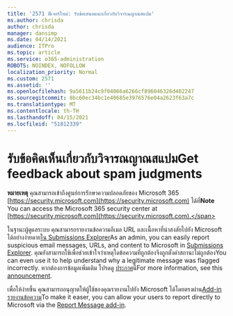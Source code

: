 ```yaml
---
title: '2571 ฟีเจอร์ใหม่: รับข้อเสนอแนะเกี่ยวกับวิจารณญาณสแปม'
ms.author: chrisda
author: chrisda
manager: dansimp
ms.date: 04/14/2021
audience: ITPro
ms.topic: article
ms.service: o365-administration
ROBOTS: NOINDEX, NOFOLLOW
localization_priority: Normal
ms.custom: 2571
ms.assetid: ''
ms.openlocfilehash: 9a5611b24c9f04066a6266cf896046326d402247
ms.sourcegitcommit: 8bc60ec34bc1e40685e3976576e04a2623f63a7c
ms.translationtype: MT
ms.contentlocale: th-TH
ms.lasthandoff: 04/15/2021
ms.locfileid: "51812339"
---
```

# <a name="get-feedback-about-spam-judgments"></a><span data-ttu-id="c8c25-102">รับข้อคิดเห็นเกี่ยวกับวิจารณญาณสแปม</span><span class="sxs-lookup"><span data-stu-id="c8c25-102">Get feedback about spam judgments</span></span>

<span data-ttu-id="c8c25-103">**หมายเหตุ** คุณสามารถเข้าถึงศูนย์การรักษาความปลอดภัยของ Microsoft 365 [https://security.microsoft.com](https://security.microsoft.com) ได้ที่</span><span class="sxs-lookup"><span data-stu-id="c8c25-103">**Note** You can access the Microsoft 365 security center at [https://security.microsoft.com](https://security.microsoft.com).</span></span>

<span data-ttu-id="c8c25-104">ในฐานะผู้ดูแลระบบ คุณสามารถรายงานข้อความอีเมล URL และเนื้อหาที่น่าสงสัยไปยัง Microsoft ได้อย่างง่ายดาย[ใน Submissions Explorer](https://security.microsoft.com/reportsubmission)</span><span class="sxs-lookup"><span data-stu-id="c8c25-104">As an admin, you can easily report suspicious email messages, URLs, and content to Microsoft in [Submissions Explorer](https://security.microsoft.com/reportsubmission).</span></span> <span data-ttu-id="c8c25-105">คุณยังสามารถใช้เพื่อช่วยเข้าใจว่าเหตุใดข้อความที่ถูกต้องจึงถูกตั้งค่าสถานะไม่ถูกต้อง</span><span class="sxs-lookup"><span data-stu-id="c8c25-105">You can even use it to help understand why a legitimate message was flagged incorrectly.</span></span> <span data-ttu-id="c8c25-106">หากต้องการข้อมูลเพิ่มเติม โปรดดู [ประกาศ](https://techcommunity.microsoft.com/t5/Security-Privacy-and-Compliance/Empower-security-teams-to-easily-report-suspicious-emails-amp/ba-p/752622)นี้</span><span class="sxs-lookup"><span data-stu-id="c8c25-106">For more information, see this [announcement](https://techcommunity.microsoft.com/t5/Security-Privacy-and-Compliance/Empower-security-teams-to-easily-report-suspicious-emails-amp/ba-p/752622).</span></span>

<span data-ttu-id="c8c25-107">เพื่อให้ง่ายขึ้น คุณสามารถอนุญาตให้ผู้ใช้ของคุณรายงานไปยัง Microsoft ได้โดยตรงผ่าน[Add-in รายงานข้อความ](https://appsource.microsoft.com/product/office/WA104381180?src=office&tab=Overview)</span><span class="sxs-lookup"><span data-stu-id="c8c25-107">To make it easer, you can allow your users to report directly to Microsoft via the [Report Message add-in](https://appsource.microsoft.com/product/office/WA104381180?src=office&tab=Overview).</span></span>
